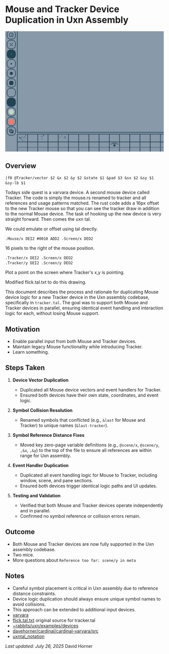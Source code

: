 # Mouse and Tracker Device Duplication in Uxn Assembly

![02.duplicate_mouse](tracker_device.gif)
## Overview

```
|f0 @Tracker/vector $2 &x $2 &y $2 &state $1 &pad $3 &sx $2 &sy $1 &sy-lb $1
```

Todays side quest is a varvara device.  A second mouse device called Tracker.  The code is simply the mouse.rs renamed to tracker and all references and usage patterns matched.  The rust code adds a 16px offset to the new Tracker mouse so that you can see the tracker draw in addition to the normal Mouse device.  The task of hooking up the new device is very straight forward.  Then comes the uxn tal.

We could emulate or offset using tal directly.
```
.Mouse/x DEI2 #0010 ADD2 .Screen/x DEO2
```
16 pixels to the right of the mouse position.

```
.Tracker/x DEI2 .Screen/x DEO2
.Tracker/y DEI2 .Screen/y DEO2
```
Plot a point on the screen where Tracker's x,y is pointing.

Modified flick.tal.txt to do this drawing.

This document describes the process and rationale for duplicating Mouse device logic for a new Tracker device in the Uxn assembly codebase, specifically in `tracker.tal`. The goal was to support both Mouse and Tracker devices in parallel, ensuring identical event handling and interaction logic for each, without losing Mouse support.

## Motivation
- Enable parallel input from both Mouse and Tracker devices.
- Maintain legacy Mouse functionality while introducing Tracker.
- Learn something.

## Steps Taken
1. **Device Vector Duplication**
   - Duplicated all Mouse device vectors and event handlers for Tracker.
   - Ensured both devices have their own state, coordinates, and event logic.

2. **Symbol Collision Resolution**
   - Renamed symbols that conflicted (e.g., `&last` for Mouse and Tracker) to unique names (`&last-tracker`).

3. **Symbol Reference Distance Fixes**
   - Moved key zero-page variable definitions (e.g., `@scene/x`, `@scene/y`, `,&x`, `,&y`) to the top of the file to ensure all references are within range for Uxn assembly.

4. **Event Handler Duplication**
   - Duplicated all event handling logic for Mouse to Tracker, including window, scene, and pane sections.
   - Ensured both devices trigger identical logic paths and UI updates.

5. **Testing and Validation**
   - Verified that both Mouse and Tracker devices operate independently and in parallel.
   - Confirmed no symbol reference or collision errors remain.

## Outcome
- Both Mouse and Tracker devices are now fully supported in the Uxn assembly codebase.
- Two mice.
- More questions about `Reference too far: scene/y in meta`

## Notes
- Careful symbol placement is critical in Uxn assembly due to reference distance constraints.
- Device logic duplication should always ensure unique symbol names to avoid collisions.
- This approach can be extended to additional input devices.
- [varvara](https://wiki.xxiivv.com/site/varvara.html)
- [flick.tal.txt](https://wiki.xxiivv.com/etc/flick.tal.txt) original source for tracker.tal
- [~rabbits/uxn/examples/devices](https://git.sr.ht/~rabbits/uxn/tree/main/item/projects/examples/devices)
- [davehorner/cardinal/cardinal-varvara/src](https://github.com/davehorner/cardinal/tree/main/cardinal-varvara/src)
- [uxntal_notation](https://wiki.xxiivv.com/site/uxntal_notation.html)

*Last updated: July 26, 2025*
David Horner
